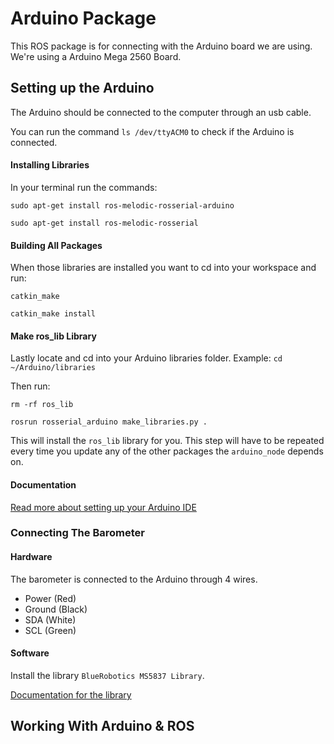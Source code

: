 # Arduino Package
This ROS package is for connecting with the Arduino board we are using. We're using a Arduino Mega 2560 Board.

## Setting up the Arduino

The Arduino should be connected to the computer through an usb cable.

You can run the command `ls /dev/ttyACM0` to check if the Arduino is connected.

#### Installing Libraries
In your terminal run the commands:

`sudo apt-get install ros-melodic-rosserial-arduino`

`sudo apt-get install ros-melodic-rosserial`

#### Building All Packages
When those libraries are installed you want to cd into your workspace and run:

`catkin_make`

`catkin_make install`

#### Make ros_lib Library
Lastly locate and cd into your Arduino libraries folder. Example: `cd ~/Arduino/libraries`

Then run:  

`rm -rf ros_lib`

`rosrun rosserial_arduino make_libraries.py .`

This will install the  `ros_lib` library for you. This step will have to be repeated every time you update any of the other packages the `arduino_node` depends on. 

#### Documentation
[Read more about setting up your Arduino IDE](http://wiki.ros.org/rosserial_arduino/Tutorials/Arduino%20IDE%20Setup)

### Connecting The Barometer
#### Hardware
The barometer is connected to the Arduino through 4 wires.

- Power (Red)
- Ground (Black)
- SDA (White)
- SCL (Green)


#### Software
Install the library `BlueRobotics MS5837 Library`.

[Documentation for the library](https://github.com/bluerobotics/BlueRobotics_MS5837_Library)



## Working With Arduino & ROS
